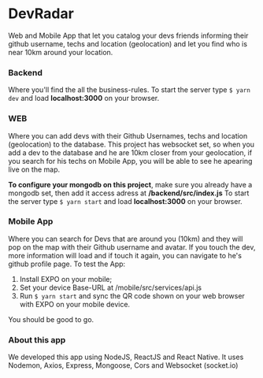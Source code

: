 # DevRadar
Web and Mobile App that let you catalog your devs friends informing their github username, techs and location (geolocation) and let you find who is near 10km around your location.

### Backend
Where you'll find the all the business-rules.
To start the server type `$ yarn dev` and load **localhost:3000** on your browser.

### WEB
Where you can add devs with their Github Usernames, techs and location (geolocation) to the database. 
This project has websocket set, so when you add a dev to the database and he are 10km closer from your geolocation, if you search for his techs on Mobile App, you will be able to see he apearing live on the map.

**To configure your mongodb on this project**, make sure you already have a mongodb set, then add it access adress at **/backend/src/index.js**
To start the server type `$ yarn start` and load **localhost:3000** on your browser.

### Mobile App
Where you can search for Devs that are around you (10km) and they will pop on the map with their Github username and avatar.
If you touch the dev, more information will load and if touch it again, you can navigate to he's github profile page.
To test the App: 
1) Install EXPO on your mobile;
2) Set your device Base-URL at /mobile/src/services/api.js 
3) Run `$ yarn start` and sync the QR code shown on your web browser with EXPO on your mobile device.

You should be good to go.

### About this app
We developed this app using NodeJS, ReactJS and React Native. 
It uses Nodemon, Axios, Express, Mongoose, Cors and Websocket (socket.io)
